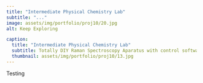```yaml
---
title: "Intermediate Physical Chemistry Lab"
subtitle: "..."
image: assets/img/portfolio/proj10/20.jpg
alt: Keep Exploring

caption:
  title: "Intermediate Physical Chemistry Lab"
  subtitle: Totally DIY Raman Spectroscopy Aparatus with control software.
  thumbnail: assets/img/portfolio/proj10/13.jpg
---
```


Testing
